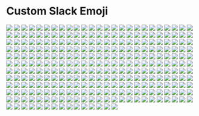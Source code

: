 # Custom Slack Emoji

<img src="img/.."/> <img src="img/.DS_Store"/> <img src="img/100-grand.png"/> <img src="img/2-cents.jpg"/> <img src="img/99.png"/> <img src="img/a+.png"/> <img src="img/actually.png"/> <img src="img/agree.png"/> <img src="img/aim.png"/> <img src="img/air-quotes-close.png"/> <img src="img/air-quotes-open.png"/> <img src="img/airhorn.png"/> <img src="img/alexa.png"/> <img src="img/all-the-feels.gif"/> <img src="img/all-thumbs-up.gif"/> <img src="img/alot.png"/> <img src="img/amazon.png"/> <img src="img/angry-bird.png"/> <img src="img/angry-pikachu.png"/> <img src="img/angry-taco.png"/> <img src="img/aol.png"/> <img src="img/apple-pie.png"/> <img src="img/approved.png"/> <img src="img/arthur-dance.gif"/> <img src="img/avocado-toast.png"/> <img src="img/bacon-dance.gif"/> <img src="img/bad-joke-eel.png"/> <img src="img/bait.png"/> <img src="img/bam.png"/> <img src="img/bandaid.png"/> <img src="img/bang.png"/> <img src="img/bart.png"/> <img src="img/bat-phone.png"/> <img src="img/bazinga.png"/> <img src="img/bb8-thumbs-up.png"/> <img src="img/bbc-kid.gif"/> <img src="img/bleach.png"/> <img src="img/blue-shell.png"/> <img src="img/boom.png"/> <img src="img/borg.png"/> <img src="img/brb.gif"/> <img src="img/bruce.png"/> <img src="img/buddy-christ.png"/> <img src="img/burning-money.gif"/> <img src="img/butter.png"/> <img src="img/buzz-lightyear-2.png"/> <img src="img/buzz-lightyear.png"/> <img src="img/bye_boo.gif"/> <img src="img/caffeine.png"/> <img src="img/candy-corn.png"/> <img src="img/candy-korn.png"/> <img src="img/cap-shield.png"/> <img src="img/captain-obvious.png"/> <img src="img/carmen-sandiego.png"/> <img src="img/ceiling-parrot.gif"/> <img src="img/charlie-brown-tree.png"/> <img src="img/check-engine.png"/> <img src="img/cheers.gif"/> <img src="img/cheese-dance.gif"/> <img src="img/chef-kiss.jpg"/> <img src="img/chef.jpg"/> <img src="img/christmas_parrot.gif"/> <img src="img/chrome-dino.png"/> <img src="img/chrome.png"/> <img src="img/cigar.png"/> <img src="img/clippy-2.png"/> <img src="img/clippy-3d.gif"/> <img src="img/code.png"/> <img src="img/coffee_parrot.gif"/> <img src="img/conga-parrot.gif"/> <img src="img/cookie-monster.png"/> <img src="img/cool-doge.gif"/> <img src="img/coolio.png"/> <img src="img/copy-that.png"/> <img src="img/coronavirus.png"/> <img src="img/cowboy-hat-tip.gif"/> <img src="img/coyote.png"/> <img src="img/creeper.png"/> <img src="img/crickets.png"/> <img src="img/cyberman.png"/> <img src="img/cyclops.png"/> <img src="img/dancing-toad.gif"/> <img src="img/data.png"/> <img src="img/dealwithitparrot.gif"/> <img src="img/debbie-downer.png"/> <img src="img/delete.png"/> <img src="img/delorean.png"/> <img src="img/disappoint.png"/> <img src="img/disco-dancer.gif"/> <img src="img/disinfectant.png"/> <img src="img/doge2.png"/> <img src="img/doge3d.gif"/> <img src="img/doh.png"/> <img src="img/done.png"/> <img src="img/double-thumbs-up.png"/> <img src="img/dove-dark-chocolate.png"/> <img src="img/easy.png"/> <img src="img/edge.png"/> <img src="img/ektron.png"/> <img src="img/elbow-bump.png"/> <img src="img/ender-dragon.png"/> <img src="img/excellent.png"/> <img src="img/eye-of-sauron.png"/> <img src="img/eyeroll.png"/> <img src="img/fb-wow.gif"/> <img src="img/ferret.png"/> <img src="img/fetal-position.gif"/> <img src="img/fidget_spinner.gif"/> <img src="img/fiesta-parrot.gif"/> <img src="img/fire-extinguisher.png"/> <img src="img/fireball.gif"/> <img src="img/firefox.png"/> <img src="img/first-aid.png"/> <img src="img/fist-bump.gif"/> <img src="img/flux-capacitor.png"/> <img src="img/flying-money.gif"/> <img src="img/flying-toaster.gif"/> <img src="img/flywheel.png"/> <img src="img/friday.png"/> <img src="img/furby.png"/> <img src="img/girded-loins.png"/> <img src="img/gitlab.png"/> <img src="img/glue.png"/> <img src="img/gnome.png"/> <img src="img/gold.jpg"/> <img src="img/good-point.png"/> <img src="img/google-wave.png"/> <img src="img/great-scott.png"/> <img src="img/green-light.png"/> <img src="img/grumpycat.png"/> <img src="img/hair-on-fire.png"/> <img src="img/hammer-in-hand.png"/> <img src="img/happy-kermit.png"/> <img src="img/happy-obama.png"/> <img src="img/happy-robot.png"/> <img src="img/hellmo.gif"/> <img src="img/hodor.png"/> <img src="img/homestar.png"/> <img src="img/honey-where-are-my-pants.png"/> <img src="img/hot-potato.png"/> <img src="img/hot-sauce.png"/> <img src="img/hover-kitty.png"/> <img src="img/hug.gif"/> <img src="img/ian-malcom.png"/> <img src="img/ie-lol.png"/> <img src="img/in-n-out.png"/> <img src="img/in-the-computer.png"/> <img src="img/incognito.png"/> <img src="img/incredible.png"/> <img src="img/infinity-gauntlet.png"/> <img src="img/insulin.png"/> <img src="img/iron-giant.png"/> <img src="img/its-a-trap.png"/> <img src="img/jack.png"/> <img src="img/jenkins.png"/> <img src="img/jk.png"/> <img src="img/k-cup.png"/> <img src="img/k.png"/> <img src="img/ketchup.png"/> <img src="img/keyboard-shark.gif"/> <img src="img/kitten.png"/> <img src="img/kondo.png"/> <img src="img/koolaid.png"/> <img src="img/land-shark.png"/> <img src="img/left-shark.png"/> <img src="img/lego-batman.png"/> <img src="img/ludicrous-speed.gif"/> <img src="img/mandalorian.png"/> <img src="img/margarita.png"/> <img src="img/mario_luigi_dance.gif"/> <img src="img/marzipan.png"/> <img src="img/masked-parrot.gif"/> <img src="img/meow-party.gif"/> <img src="img/mic-drop.png"/> <img src="img/mickey.png"/> <img src="img/moonwalking_parrot.gif"/> <img src="img/mustard.png"/> <img src="img/nancy.png"/> <img src="img/neo.png"/> <img src="img/nerf.png"/> <img src="img/netscape.png"/> <img src="img/nice.png"/> <img src="img/no-cigar.png"/> <img src="img/oh-no.jpg"/> <img src="img/ok-2.gif"/> <img src="img/opera.png"/> <img src="img/orly.png"/> <img src="img/pac-man.gif"/> <img src="img/party-beaver.png"/> <img src="img/pc.png"/> <img src="img/penalty-flag.png"/> <img src="img/philosoraptor.png"/> <img src="img/phoenix.png"/> <img src="img/pickle-rick.png"/> <img src="img/poker-face.png"/> <img src="img/pow.png"/> <img src="img/prime.png"/> <img src="img/puzzle-piece.png"/> <img src="img/radical.png"/> <img src="img/radioactive.jpg"/> <img src="img/rainbow-puke.png"/> <img src="img/raven.png"/> <img src="img/red-card.jpg"/> <img src="img/red-light.png"/> <img src="img/refresh.gif"/> <img src="img/refresh.png"/> <img src="img/rick-and-morty.png"/> <img src="img/right-thumb.png"/> <img src="img/rimshot.gif"/> <img src="img/roger-roger.png"/> <img src="img/rollerblades.png"/> <img src="img/romaine.png"/> <img src="img/rosie.png"/> <img src="img/rubber-duck.png"/> <img src="img/sad-obama.png"/> <img src="img/sad-parrot.gif"/> <img src="img/sad-trombone.png"/> <img src="img/sad-website.png"/> <img src="img/safari.png"/> <img src="img/sassy_parrot.gif"/> <img src="img/science-parrot.gif"/> <img src="img/series-of-tubes.png"/> <img src="img/shocked-cat.png"/> <img src="img/shocked.gif"/> <img src="img/siri.png"/> <img src="img/sketch.png"/> <img src="img/slowclap.gif"/> <img src="img/snap.png"/> <img src="img/snugglesworth.png"/> <img src="img/so-it-goes.png"/> <img src="img/sonic-waiting.gif"/> <img src="img/sonic.png"/> <img src="img/soup.png"/> <img src="img/space-shuttle.png"/> <img src="img/spider-sense.gif"/> <img src="img/spinner.gif"/> <img src="img/starman.png"/> <img src="img/stay-home-parrot.gif"/> <img src="img/strange.png"/> <img src="img/strongbad.png"/> <img src="img/strongsad.png"/> <img src="img/stunned-parrot.gif"/> <img src="img/success.png"/> <img src="img/supervillain.png"/> <img src="img/sweater.png"/> <img src="img/t-hanks.png"/> <img src="img/tacocat.png"/> <img src="img/tadont.png"/> <img src="img/tardis.png"/> <img src="img/teamwork.png"/> <img src="img/thanks-obama.png"/> <img src="img/the-cheat.png"/> <img src="img/the-one-ring.png"/> <img src="img/the-queen.png"/> <img src="img/the-thing.png"/> <img src="img/this-is-fine.png"/> <img src="img/tina-belcher.png"/> <img src="img/toph.png"/> <img src="img/totes.png"/> <img src="img/trash.png"/> <img src="img/trello.png"/> <img src="img/trogdor.png"/> <img src="img/true.jpg"/> <img src="img/tube-man.gif"/> <img src="img/turkish-delight.png"/> <img src="img/undo.png"/> <img src="img/unsubscribe.png"/> <img src="img/voltron.png"/> <img src="img/waldo.png"/> <img src="img/wash-your-hands.jpg"/> <img src="img/watching-you.gif"/> <img src="img/whoa.png"/> <img src="img/wile-e-coyote.png"/> <img src="img/witness-protection-parrot.gif"/> <img src="img/woo.png"/> <img src="img/wordpress.png"/> <img src="img/work-pajamas.png"/> <img src="img/worst-ever.png"/> <img src="img/www.png"/> <img src="img/yahtzee.png"/> <img src="img/yellow-card.jpg"/> <img src="img/yellow-light.png"/> <img src="img/yo-yo.png"/> <img src="img/you-rock.png"/> <img src="img/zap-2.png"/> <img src="img/zen.png"/> <img src="img/zoidberg.jpg"/> <img src="img/zombie.gif"/> <img src="img/zoom.png"/> <img src="img/zuck.png"/> 
